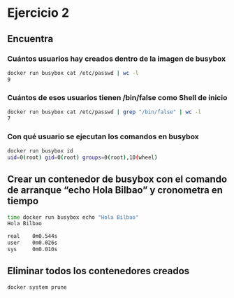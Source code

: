 # Ejercicio 2

## Encuentra

### Cuántos usuarios hay creados dentro de la imagen de busybox

```bash
docker run busybox cat /etc/passwd | wc -l
9
```

### Cuántos de esos usuarios tienen /bin/false como Shell de inicio

```bash
docker run busybox cat /etc/passwd | grep "/bin/false" | wc -l
7
```

### Con qué usuario se ejecutan los comandos en busybox

```bash
docker run busybox id
uid=0(root) gid=0(root) groups=0(root),10(wheel)
```

## Crear un contenedor de busybox con el comando de arranque “echo Hola Bilbao” y cronometra en tiempo

```bash
time docker run busybox echo "Hola Bilbao"
Hola Bilbao

real    0m0.544s
user    0m0.026s
sys     0m0.010s
```

## Eliminar todos los contenedores creados

```bash
docker system prune
```
